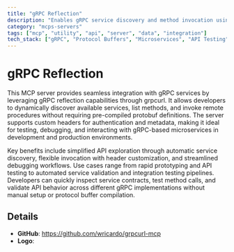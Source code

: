 ```yaml
---
title: "gRPC Reflection"
description: "Enables gRPC service discovery and method invocation using reflection, supporting custom headers for flexible API interactions."
category: "mcps-servers"
tags: ["mcp", "utility", "api", "server", "data", "integration"]
tech_stack: ["gRPC", "Protocol Buffers", "Microservices", "API Testing", "Service Discovery"]
---
```


# gRPC Reflection

This MCP server provides seamless integration with gRPC services by leveraging gRPC reflection capabilities through grpcurl. It allows developers to dynamically discover available services, list methods, and invoke remote procedures without requiring pre-compiled protobuf definitions. The server supports custom headers for authentication and metadata, making it ideal for testing, debugging, and interacting with gRPC-based microservices in development and production environments.

Key benefits include simplified API exploration through automatic service discovery, flexible invocation with header customization, and streamlined debugging workflows. Use cases range from rapid prototyping and API testing to automated service validation and integration testing pipelines. Developers can quickly inspect service contracts, test method calls, and validate API behavior across different gRPC implementations without manual setup or protocol buffer compilation.

## Details

- **GitHub**: https://github.com/wricardo/grpcurl-mcp
- **Logo**: 
